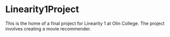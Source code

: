 # Linearity1Project
This is the home of a final project for Linearity 1 at Olin College. The project involves creating a movie recommender.
